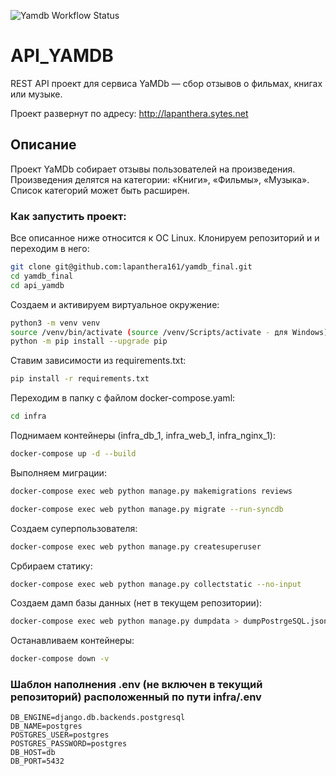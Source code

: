 
![Yamdb Workflow Status](https://github.com/lapanthera161/yamdb_final/actions/workflows/yamdb_workflow.yml/badge.svg?branch=master&event=push)
# API_YAMDB 
REST API проект для сервиса YaMDb — сбор отзывов о фильмах, книгах или музыке. 

Проект развернут по адресу: http://lapanthera.sytes.net
## Описание 
 
Проект YaMDb собирает отзывы пользователей на произведения. 
Произведения делятся на категории: «Книги», «Фильмы», «Музыка». 
Список категорий  может быть расширен. 
### Как запустить проект: 
Все описанное ниже относится к ОС Linux. 
Клонируем репозиторий и и переходим в него: 
```bash 
git clone git@github.com:lapanthera161/yamdb_final.git
cd yamdb_final 
cd api_yamdb 
``` 
 
Создаем и активируем виртуальное окружение: 
```bash 
python3 -m venv venv
source /venv/bin/activate (source /venv/Scripts/activate - для Windows) 
python -m pip install --upgrade pip 
``` 
 
Ставим зависимости из requirements.txt: 
```bash 
pip install -r requirements.txt 
``` 

Переходим в папку с файлом docker-compose.yaml: 
```bash 
cd infra 
``` 
 
Поднимаем контейнеры (infra_db_1, infra_web_1, infra_nginx_1): 
```bash 
docker-compose up -d --build 
``` 

Выполняем миграции: 
```bash 
docker-compose exec web python manage.py makemigrations reviews 
``` 
```bash 
docker-compose exec web python manage.py migrate --run-syncdb
``` 

Создаем суперпользователя: 
```bash 
docker-compose exec web python manage.py createsuperuser 
``` 

Србираем статику: 
```bash 
docker-compose exec web python manage.py collectstatic --no-input 
``` 

Создаем дамп базы данных (нет в текущем репозитории): 
```bash 
docker-compose exec web python manage.py dumpdata > dumpPostrgeSQL.json 
``` 

Останавливаем контейнеры: 
```bash 
docker-compose down -v 
``` 

### Шаблон наполнения .env (не включен в текущий репозиторий) расположенный по пути infra/.env 
``` 
DB_ENGINE=django.db.backends.postgresql 
DB_NAME=postgres 
POSTGRES_USER=postgres 
POSTGRES_PASSWORD=postgres 
DB_HOST=db 
DB_PORT=5432 
``` 